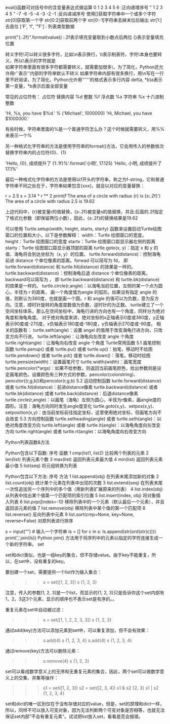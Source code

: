 eval()函数可对括号中的含变量表达式做运算
0  1  2  3  4  5  6  :正向递增序号
"  1  2  3  4  5  "
-7 -6 -5 -4 -3 -2 -1 :反向递减序号
使用[]获取字符串中一个或多个字符
str[0]获取第一个字 str[0:2]获取前两个字 str[0:-1]字符串去掉末位后输出 str[1:]去首位
['F', 'f', '℉'] : 列表类型数据

print("{:.2f}".format(value))
:.2f表示填充变量取到小数点后两位
{}表示变量填充位置

转义字符\可以转义很多字符，比如\n表示换行，\t表示制表符，字符\本身也要转义，所以\\表示的字符就是\
如果字符串里面有很多字符都需要转义，就需要加很多\，为了简化，Python还允许用r''表示''内部的字符串默认不转义
如果字符串内部有很多换行，用\n写在一行里不好阅读，为了简化，Python允许用''''''的格式表示多行内容
def(a, *b)a表示第一变量，*b表示后面全部变量

常见的占位符有：
占位符	替换内容
%d	    整数
%f	    浮点数
%s	    字符串
%x	    十六进制整数

'Hi, %s, you have $%d.' % ('Michael', 1000000)
'Hi, Michael, you have $1000000.'

有些时候，字符串里面的%是一个普通字符怎么办？这个时候就需要转义，用%%来表示一个%

另一种格式化字符串的方法是使用字符串的format()方法，它会用传入的参数依次替换字符串内的占位符{0}、{1}

'Hello, {0}, 成绩提升了 {1:.1f}%'.format('小明', 17.125)
'Hello, 小明, 成绩提升了 17.1%'

最后一种格式化字符串的方法是使用以f开头的字符串，称之为f-string，它和普通字符串不同之处在于，字符串如果包含{xxx}，就会以对应的变量替换：

r = 2.5
s = 3.14 * r ** 2
print(f'The area of a circle with radius {r} is {s:.2f}')
The area of a circle with radius 2.5 is 19.62

上述代码中，{r}被变量r的值替换，{s:.2f}被变量s的值替换，并且:后面的.2f指定了格式化参数（即保留两位小数），因此，{s:.2f}的替换结果是19.62

可以使用 Turtle.setup(width, height, startx, starty) 函数来设置启动Turtle绘图窗口的位置和大小，以下是参数解释：
width：Turtle 绘图窗口的宽度。
height：Turtle 绘图窗口的宽度
startx：Turtle 绘图窗口距显示器左侧的距离
starty：Turtle 绘图窗口距显示器顶部的距离
turtle.goto(x, y)：指定 x 和 y 的值，海龟将会到达坐标为（x, y）的位置。
turtle.forward(distance)：控制海龟前进 distance 个单位像素的距离。forwad 可以简写为 fd，
即 turtle.forward(distance) 和 turtle.fd(distance) 的效果是一样的。
turtle.backward(distance)：控制海龟后退 distance 个单位像素的距离。backward可以简写为 ，
即 turtle.backward(distance) 和 turtle.bk(distance) 的效果是一样的。
turtle.circle(r,angle)：以海龟当前位置，左侧的某一个点为圆心，半径为 r 的距离，
画一个角度值为angle 的弧形。如果没有指定 angle 的值，则默认为360度，也就是画一个圆。r 和 angle 的值可以为负数，意为反方向。注意，顺时针旋转的角度度数值为负数，逆时针的为正数。
turtle建立了一个空间坐标体系，那么在空间坐标中，海龟行进的方向也有一个角度，同样分为绝对角度和海龟角度。
对于绝对角度来讲，绝对坐标的x正轴表示0度或360度，y正轴表示90度或-270度，x负轴表示180度或-180度，y负轴表示270度或-90度。
相关的函数有：
turtle.seth(angle)：设置 angel 的值用于改变海龟行进方向，只改变方向不行进。
turtle.left(angle)：让海龟向左改变 angle 个角度
turtle.right(angle)：让海龟向右改变 angle 个角度
Turtle常用函数
5.1 画笔控制函数
turtle.penup() 或者 turtle.pu() 或者 turtle.up()：抬笔，移动时不绘图
turtle.pendown() 或者 turtle.pd() 或者 turtle.down()：落笔，移动时绘图
turtle.pensize(width)：设置画笔尺寸
turtle.width(width)：画笔宽度
turtle.pencolor(*args)：如果不给参数，则返回当前画笔颜色，给出参数则是设定画笔颜色。设置颜色有三种方式的参数，pencolor(colorstring)、pencolor((r,g,b))和pencolor(r,g,b)
5.2 运动控制函数
turtle.forward(distance) 或者 turtle.fd(distance)：前进distance像素
turtle.backward(distance) 或者 turtle.bk(distance) 或者 turtle.back(distance)：后退distance像素
turtle.circle(r,angle)：以画笔（海龟）左侧为圆心，半径为r像素，画angle度的圆形。注意：海龟方向同时发生angle度变化
turtle.goto(x,y)、setpos(x,y)、setposition(x,y)：由当前坐标前往指定坐标，这里使用绝对坐标，但画笔方向不会改变
5.3 方向控制函数
turtle.setheading(angle) 或者 turtle.seth(angle)：以绝对角度改变方向
turtle.left(angle) 或者 turtle.lt(angle)：以海龟角度向左改变方向
turtle.right(angle) 或者 turtle.rt(angle)：以海龟角度向右改变方向


Python列表函数&方法

Python包含以下函数:
序号	函数
1	cmp(list1, list2)
比较两个列表的元素
2	len(list)
列表元素个数
3	max(list)
返回列表元素最大值
4	min(list)
返回列表元素最小值
5	list(seq)
将元组转换为列表

Python包含以下方法:
序号	方法
1	list.append(obj)
在列表末尾添加新的对象
2	list.count(obj)
统计某个元素在列表中出现的次数
3	list.extend(seq)
在列表末尾一次性追加另一个序列中的多个值（用新列表扩展原来的列表）
4	list.index(obj)
从列表中找出某个值第一个匹配项的索引位置
5	list.insert(index, obj)
将对象插入列表
6	list.pop([index=-1])
移除列表中的一个元素（默认最后一个元素），并且返回该元素的值
7	list.remove(obj)
移除列表中某个值的第一个匹配项
8	list.reverse()
反向列表中元素
9	list.sort(cmp=None, key=None, reverse=False)
对原列表进行排序

s = input("")  # 输入一个字符串
ls = []
for c in s:
    ls.append(str(ord(str(c))))
print(','.join(ls))
Python join() 方法用于将序列中的元素以指定的字符连接生成一个新的字符串。
set

set和dict类似，也是一组key的集合，但不存储value。由于key不能重复，所以，在set中，没有重复的key。

要创建一个set，需要提供一个list作为输入集合：

>>> s = set([1, 2, 3])
>>> s
{1, 2, 3}

注意，传入的参数[1, 2, 3]是一个list，而显示的{1, 2, 3}只是告诉你这个set内部有1，2，3这3个元素，显示的顺序也不表示set是有序的。。

重复元素在set中自动被过滤：

>>> s = set([1, 1, 2, 2, 3, 3])
>>> s
{1, 2, 3}

通过add(key)方法可以添加元素到set中，可以重复添加，但不会有效果：

>>> s.add(4)
>>> s
{1, 2, 3, 4}
>>> s.add(4)
>>> s
{1, 2, 3, 4}

通过remove(key)方法可以删除元素：

>>> s.remove(4)
>>> s
{1, 2, 3}

set可以看成数学意义上的无序和无重复元素的集合，因此，两个set可以做数学意义上的交集、并集等操作：

>>> s1 = set([1, 2, 3])
>>> s2 = set([2, 3, 4])
>>> s1 & s2
{2, 3}
>>> s1 | s2
{1, 2, 3, 4}

set和dict的唯一区别仅在于没有存储对应的value，但是，set的原理和dict一样，所以，同样不可以放入可变对象，因为无法判断两个可变对象是否相等，也就无法保证set内部“不会有重复元素”。试试把list放入set，看看是否会报错。